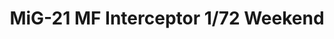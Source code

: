 ---
layout: product
title: "MiG-21 MF Interceptor 1/72 Weekend"
price: "1800" 
desc: "Maketa"
img_path: "/assets/img/7453.webp"
brand: "EDUARD"
available: false
special_offer: false
new: false
soon: false
cat: "010000"
subcat: "010400"
subsubcat: "00"
sifra: "7453"
popular: false
spec: false
---
